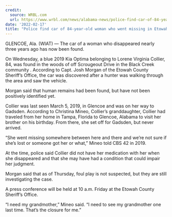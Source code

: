 ```yaml
---
credit:
  source: WRBL.com
  url: https://www.wrbl.com/news/alabama-news/police-find-car-of-84-year-old-woman-who-went-missing-in-etowah-county-in-2019/
date: '2022-02-17'
title: "Police find car of 84-year-old woman who went missing in Etowah County in 2019"
---
```

GLENCOE, Ala. (WIAT) — The car of a woman who disappeared nearly three years ago has now been found.

On Wednesday, a blue 2019 Kia Optima belonging to Lorene Virginia Collier, 84, was found in the woods of off Scrougeout Drive in the Black Creek community . According to Capt. Josh Morgan of the Etowah County Sheriff’s Office, the car was discovered after a hunter was walking through the area and saw the vehicle.

Morgan said that human remains had been found, but have not been positively identified yet.

Collier was last seen March 5, 2019, in Glencoe and was on her way to Gadsden. According to Christina Mineo, Collier’s granddaughter, Collier had traveled from her home in Tampa, Florida to Glencoe, Alabama to visit her brother on his birthday. From there, she set off for Gadsden, but never arrived.

“She went missing somewhere between here and there and we’re not sure if she’s lost or someone got her or what,” Mineo told CBS 42 in 2019.

At the time, police said Collier did not have her medication with her when she disappeared and that she may have had a condition that could impair her judgment.

Morgan said that as of Thursday, foul play is not suspected, but they are still investigating the case.

A press conference will be held at 10 a.m. Friday at the Etowah County Sheriff’s Office.

“I need my grandmother,” Mineo said. “I need to see my grandmother one last time. That’s the closure for me.”

